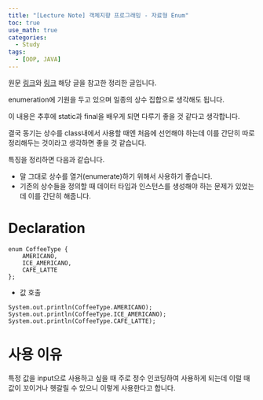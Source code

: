 ```yaml
---
title: "[Lecture Note] 객체지향 프로그래밍 - 자료형 Enum"
toc: true
use_math: true
categories:
  - Study
tags:
  - [OOP, JAVA]
---
```


원문 [링크](https://wikidocs.net/157271)와 [링크](https://www.nextree.co.kr/p11686/) 해당 글을 참고한 정리한 글입니다.

enumeration에 기원을 두고 있으며 일종의 상수 집합으로 생각해도 됩니다.

이 내용은 추후에 static과 final을 배우게 되면 다루기 좋을 것 같다고 생각합니다.

결국 동기는 상수를 class내에서 사용할 때엔 처음에 선언해야 하는데 이를 간단히 따로 정리해두는 것이라고 생각하면 좋을 것 같습니다. 

특징을 정리하면 다음과 같습니다. 

- 말 그대로 상수를 열거(enumerate)하기 위해서 사용하기 좋습니다.
- 기존의 상수들을 정의할 때 데이터 타입과 인스턴스를 생성해야 하는 문제가 있었는데 이를 간단히 해줍니다.

# Declaration

```
enum CoffeeType {
    AMERICANO,
    ICE_AMERICANO,
    CAFE_LATTE
};
```

- 값 호출

```
System.out.println(CoffeeType.AMERICANO);  
System.out.println(CoffeeType.ICE_AMERICANO);
System.out.println(CoffeeType.CAFE_LATTE); 
```

# 사용 이유

특정 값을 input으로 사용하고 싶을 때 주로 정수 인코딩하여 사용하게 되는데 이럴 때 값이 꼬이거나 헷갈릴 수 있으니 이렇게 사용한다고 합니다.

